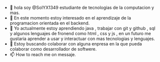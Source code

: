 - 👋 hola soy @SolYX1349 estudiante de tecnologias de la computacion y mas.
- 👀 En este momento estoy interesado en el aprendizaje de la programacion orientada en el backend.
- 🌱 Yo actualmente estoy aprendiendo java , trabajar con git y github , sql y algunos lenguajes de fronend como html , css y js , en un futuro me gustaria aprender a usar y interactuar con mas tecnologias y lenguajes.
- 💞️ Estoy buscando colaborar con alguna enpresa en la que pueda colaborar como desarrollador de softwere.
- 📫 How to reach me on messaje.
